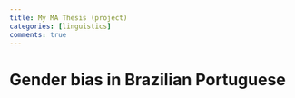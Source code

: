 ```yaml
---
title: My MA Thesis (project)
categories: [linguistics]
comments: true
---
```

# Gender bias in Brazilian Portuguese

